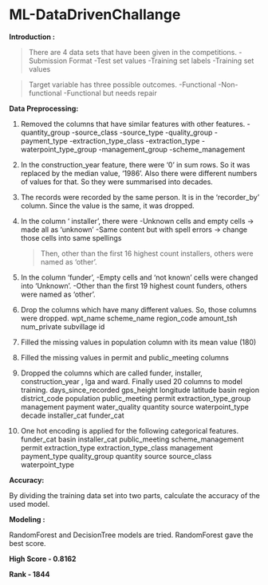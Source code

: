 # ML-DataDrivenChallange


**Introduction :**

>There are 4 data sets that have been given in the competitions.
-Submission Format
-Test set values
-Training set labels
-Training set values

>Target variable has three possible outcomes.
-Functional
-Non-functional
-Functional but needs repair

**Data Preprocessing:**

1. Removed the columns that have similar features with other features.
      -quantity_group
      -source_class
      -source_type
      -quality_group
      -payment_type
      -extraction_type_class
      -extraction_type
      -waterpoint_type_group
      -management_group
      -scheme_management

2. In the construction_year feature, there were ‘0’ in sum rows. So it was replaced by the median value, ‘1986’. Also there were different numbers of values for that. So they were summarised into decades.
3. The records were recorded by the same person. It is in the ‘recorder_by’ column. Since the value is the same, it was dropped.
4. In the column ‘ installer’, there were
      -Unknown cells and empty cells → made all as ‘unknown’
      -Same content but with spell errors → change those cells into same spellings
	>Then, other than the first 16 highest count installers, others were named as ‘other’.
5. In the column ‘funder’, 
      -Empty cells and ‘not known’ cells were changed into ‘Unknown’.
      -Other than the first 19 highest count funders, others were named as ‘other’.
6. Drop the columns which have many different values. So, those columns were dropped.
wpt_name
scheme_name
region_code
amount_tsh
num_private
subvillage
id
7. Filled the missing values in population column with its mean value (180) 
8. Filled the missing values in permit and public_meeting columns
9. Dropped the columns which are called funder, installer, construction_year , lga and ward. Finally used 20 columns to model training.
days_since_recorded 
gps_height 
longitude 
latitude 
basin 
region 
district_code 
population 
public_meeting 
permit 
extraction_type_group 
management 
payment 
water_quality 
quantity 
source 
waterpoint_type 
decade 
installer_cat 
funder_cat
10. One hot encoding is applied for the following categorical features.
funder_cat
basin
installer_cat
public_meeting
scheme_management
permit
extraction_type
extraction_type_class
management
payment_type
quality_group
quantity
source
source_class
waterpoint_type

**Accuracy:**

By dividing the training data set into two parts, calculate the accuracy of the used model.

**Modeling :**

RandomForest and DecisionTree models are tried. RandomForest gave the best score.

**High Score - 0.8162**

**Rank - 1844**
